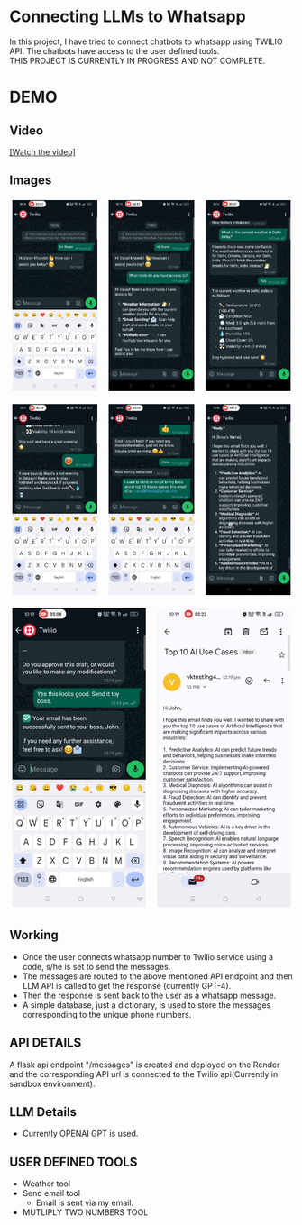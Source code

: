 # Connecting LLMs to Whatsapp

In this project, I have tried to connect chatbots to whatsapp using TWILIO API. The chatbots have access to the user defined tools. <br>
THIS PROJECT IS CURRENTLY IN PROGRESS AND NOT COMPLETE. 

# DEMO
## Video
[[Watch the video]](https://drive.google.com/file/d/1E08VkCfCCUaUzEODFTfpndND2CcXzYqr/view?usp=drive_link)
## Images
<p float="left">
<div style="display: flex; flex-wrap: wrap; gap: 10px;">
  <div style="flex: 1 1 30%; box-sizing: border-box; padding: 5px;">
    <img src="assets/image_1.jpeg" alt="Image Description 1" width="100%"/>
  </div>
  <div style="flex: 1 1 30%; box-sizing: border-box; padding: 5px;">
    <img src="assets/image_2.jpeg" alt="Image Description 2" width="100%"/>
  </div>
  <div style="flex: 1 1 30%; box-sizing: border-box; padding: 5px;">
    <img src="assets/image_3.jpeg" alt="Image Description 3" width="100%"/>
  </div>
  <div style="flex: 1 1 30%; box-sizing: border-box; padding: 5px;">
    <img src="assets/image_4.jpeg" alt="Image Description 3" width="100%"/>
  </div>
  <div style="flex: 1 1 30%; box-sizing: border-box; padding: 5px;">
    <img src="assets/image_5.jpeg" alt="Image Description 3" width="100%"/>
  </div>
  <div style="flex: 1 1 30%; box-sizing: border-box; padding: 5px;">
    <img src="assets/image_6.jpeg" alt="Image Description 3" width="100%"/>
  </div>
  <div style="flex: 1 1 30%; box-sizing: border-box; padding: 5px;">
    <img src="assets/image_7.jpeg" alt="Image Description 3" width="100%"/>
  </div>
  <div style="flex: 1 1 30%; box-sizing: border-box; padding: 5px;">
    <img src="assets/image_8.jpeg" alt="Image Description 3" width="100%"/>
  </div>
  <!-- Add more images as needed -->
</div>
</p>



## Working
- Once the user connects whatsapp number to Twilio service using a code, s/he is set to send the messages.
- The messages are routed to the above mentioned API endpoint and then LLM API is called to get the response (currently GPT-4). 
- Then the response is sent back to the user as a whatsapp message. 
- A simple database, just a dictionary, is used to store the messages corresponding to the unique phone numbers.
## API DETAILS
A flask api endpoint "/messages" is created and deployed on the Render and the corresponding API url is connected to the Twilio api(Currently in sandbox environment). 

## LLM Details
- Currently OPENAI GPT is used.

## USER DEFINED TOOLS
- Weather tool
- Send email tool
    - Email is sent via my email.
- MUTLIPLY TWO NUMBERS TOOL

